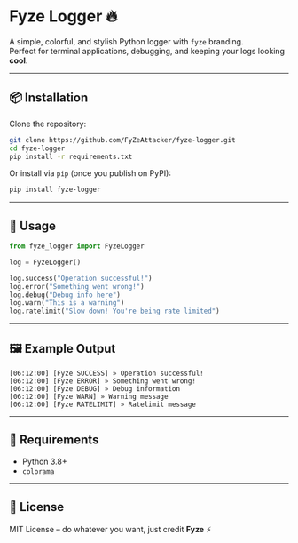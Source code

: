 # Fyze Logger 🔥

A simple, colorful, and stylish Python logger with `fyze` branding.  
Perfect for terminal applications, debugging, and keeping your logs looking **cool**.

---

## 📦 Installation

Clone the repository:
```bash
git clone https://github.com/FyZeAttacker/fyze-logger.git
cd fyze-logger
pip install -r requirements.txt
```

Or install via `pip` (once you publish on PyPI):
```bash
pip install fyze-logger
```

---

## 🚀 Usage

```python
from fyze_logger import FyzeLogger

log = FyzeLogger()

log.success("Operation successful!")
log.error("Something went wrong!")
log.debug("Debug info here")
log.warn("This is a warning")
log.ratelimit("Slow down! You're being rate limited")
```

---

## 🖼 Example Output

```
[06:12:00] [Fyze SUCCESS] » Operation successful!
[06:12:00] [Fyze ERROR] » Something went wrong!
[06:12:00] [Fyze DEBUG] » Debug information
[06:12:00] [Fyze WARN] » Warning message
[06:12:00] [Fyze RATELIMIT] » Ratelimit message
```

---

## 📜 Requirements
- Python 3.8+
- `colorama`

---

## 📄 License
MIT License – do whatever you want, just credit **Fyze** ⚡
